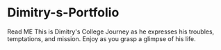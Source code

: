 # Dimitry-s-Portfolio
Read ME
This is Dimitry's College Journey as he expresses his troubles, temptations, and mission. Enjoy as you grasp a glimpse of his life.

